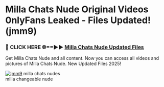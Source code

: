 # Milla Chats Nude Original Videos 0nlyFans Leaked - Files Updated! (jmm9)

<h3>🔴 CLICK HERE 🌐==►► <a href="https://tinyurl.com/yrmya6cz" rel="nofollow">Milla Chats Nude Updated Files</a></h3>

Get Milla Chats Nude and all content. Now you can access all videos and pictures of Milla Chats Nude. New Updated Files 2025!

[![jmm9](https://i.imgur.com/FMdXYCs.gif)](https://tinyurl.com/yrmya6cz)
milla chats nudes<br>
milla changeable nude